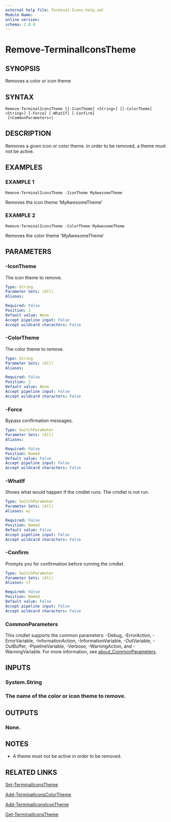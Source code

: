 ```yaml
---
external help file: Terminal-Icons-help.xml
Module Name:
online version:
schema: 2.0.0
---
```


# Remove-TerminalIconsTheme

## SYNOPSIS
Removes a color or icon theme

## SYNTAX

```
Remove-TerminalIconsTheme [[-IconTheme] <String>] [[-ColorTheme] <String>] [-Force] [-WhatIf] [-Confirm]
 [<CommonParameters>]
```

## DESCRIPTION
Removes a given icon or color theme.
In order to be removed, a theme must not be active.

## EXAMPLES

### EXAMPLE 1
```
Remove-TerminalIconsTheme -IconTheme MyAwesomeTheme
```

Removes the icon theme 'MyAwesomeTheme'

### EXAMPLE 2
```
Remove-TerminalIconsTheme -ColorTheme MyAwesomeTheme
```

Removes the color theme 'MyAwesomeTheme'

## PARAMETERS

### -IconTheme
The icon theme to remove.

```yaml
Type: String
Parameter Sets: (All)
Aliases:

Required: False
Position: 1
Default value: None
Accept pipeline input: False
Accept wildcard characters: False
```

### -ColorTheme
The color theme to remove.

```yaml
Type: String
Parameter Sets: (All)
Aliases:

Required: False
Position: 2
Default value: None
Accept pipeline input: False
Accept wildcard characters: False
```

### -Force
Bypass confirmation messages.

```yaml
Type: SwitchParameter
Parameter Sets: (All)
Aliases:

Required: False
Position: Named
Default value: False
Accept pipeline input: False
Accept wildcard characters: False
```

### -WhatIf
Shows what would happen if the cmdlet runs.
The cmdlet is not run.

```yaml
Type: SwitchParameter
Parameter Sets: (All)
Aliases: wi

Required: False
Position: Named
Default value: False
Accept pipeline input: False
Accept wildcard characters: False
```

### -Confirm
Prompts you for confirmation before running the cmdlet.

```yaml
Type: SwitchParameter
Parameter Sets: (All)
Aliases: cf

Required: False
Position: Named
Default value: False
Accept pipeline input: False
Accept wildcard characters: False
```

### CommonParameters
This cmdlet supports the common parameters: -Debug, -ErrorAction, -ErrorVariable, -InformationAction, -InformationVariable, -OutVariable, -OutBuffer, -PipelineVariable, -Verbose, -WarningAction, and -WarningVariable. For more information, see [about_CommonParameters](http://go.microsoft.com/fwlink/?LinkID=113216).

## INPUTS

### System.String
### The name of the color or icon theme to remove.
## OUTPUTS

### None.
## NOTES
* A theme must not be active in order to be removed.

## RELATED LINKS

[Set-TerminalIconsTheme]()

[Add-TerminalIconsColorTheme]()

[Add-TerminalIconsIconTheme]()

[Get-TerminalIconsTheme]()


